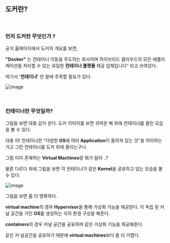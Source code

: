 ## 도커란?
<br/>

### 먼저 도커란 무엇인가 ?

공식 홈페이지에서 도커의 개요를 보면,

**"Docker"** 는 컨테이너 이동을 주도하는 회사이며 하이브리드 클라우드의 모든 애플리케이션을 처리할 수 있는 
유일한 **컨테이너 플랫폼** 제공 업체입니다“ 라고 쓰여있다.

여기서 **'컨테이너'** 란 말에 주목할 필요가 있다.

![image](https://user-images.githubusercontent.com/57824945/118275958-0c8c1080-b502-11eb-9b34-b0ce25507441.png)

<br/>


### 컨테이너란 무엇일까?

그림을 보면 대충 감이 온다. 도커 이미지를 보면 귀여운 배 위에 컨테이너를 올린 모습을 볼 수 있다.

대충 아! 컨테이너란 "다양한 **OS**에 여러 **Application**이 올려져 있는 것"을 의미하는 거고 그런 컨테이너를 도커 위에 올리는구나.

그럼 이미 존재하는 **Virtual Machines**랑 뭐가 달라 ..?

물론 다르다 위에 그림을 보면 각 컨테이너가 같은 **Kernel**을 공유하고 있는 모습을 볼 수 있다.

![image](https://user-images.githubusercontent.com/57824945/118276159-4c52f800-b502-11eb-811d-966211033fdf.png)

그림을 보면 좀 더 명확하다.

**virtual machine**의 경우 **Hypervisor**을 통해 가상화 기능을 제공한다. 각 독립 된 커널 공간을 가진 **OS**를 생성하는 식의 환경 구성을 해준다.

**containers**의 경우 커널 공간을 공유하며 같은 가상화 기능을 제공해준다.

같은 커 널공간을 공유하기 때문에 **virtual machines**보다 좀 더 가볍다.
